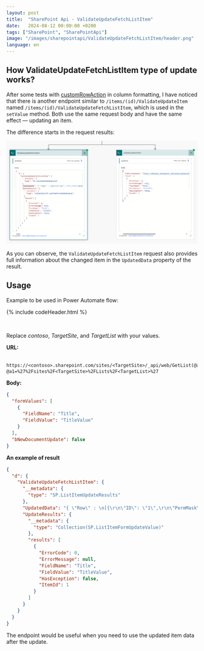```yaml
---
layout: post
title:  "SharePoint Api - ValidateUpdateFetchListItem"
date:   2024-08-12 00:00:00 +0200
tags: ["SharePoint", "SharePointApi"]
image: "/images/sharepointapi/ValidateUpdateFetchListItem/header.png"
language: en
---
```


## How ValidateUpdateFetchListItem type of update works?

After some tests with [customRowAction](https://learn.microsoft.com/en-us/sharepoint/dev/declarative-customization/formatting-syntax-reference#customrowaction) in column formatting, I have noticed that there is another endpoint similar to `/items/(id)/ValidateUpdateItem` named `/items/(id)/ValidateUpdateFetchListItem`, which is used in the `setValue` method. Both use the same request body and have the same effect — updating an item.

The difference starts in the request results:

![Calls Comparison](/images/sharepointapi/ValidateUpdateFetchListItem/CallsComparison.png)


As you can observe, the `ValidateUpdateFetchListItem` request also provides full information about the changed item in the `UpdatedData` property of the result.

## Usage

Example to be used in Power Automate flow: 

  {% include codeHeader.html %}
<div class="powerAutomateCode" style="display:none">
{"id":"a0f2c2c7-e8b6-42ad-bcf7-d6694fab1e58","brandColor":"#036C70","connectionReferences":{"shared_sharepointonline":{"connection":{"id":"/providers/Microsoft.PowerApps/apis/shared_sharepointonline/connections/ec614f7d51d84ccdb6ad7756232951f9"}}},"connectorDisplayName":"SharePoint","icon":"https://connectoricons-prod.azureedge.net/u/jayawan/releases/v1.0.1697/1.0.1697.3786/sharepointonline/icon.png","isTrigger":false,"operationName":"ValidateUpdateFetchListItem","operationDefinition":{"type":"OpenApiConnection","inputs":{"host":{"connectionName":"shared_sharepointonline","operationId":"HttpRequest","apiId":"/providers/Microsoft.PowerApps/apis/shared_sharepointonline"},"parameters":{"dataset":"https://contoso.sharepoint.com/sites/sitename","parameters/method":"POST","parameters/uri":"_api/web/GetList(@a1)/items(@a2)/ValidateUpdateFetchListItem()?@a1='%2Fsites%2Fsitename%2FLists%2FListName'&@a2=1 ","parameters/headers":{"accept":"application/json;odata=verbose","content-type":"application/json;odata=verbose;charset=utf-8"},"parameters/body":"\r\n\r\n{\r\n  \"formValues\": [\n    {\n      \"FieldName\": \"Title\",\n      \"FieldValue\": \"TitleValue\"\n    }\n  ],\n  \"bNewDocumentUpdate\": false\n}\n\r\n"},"authentication":{"type":"Raw","value":"@json(decodeBase64(triggerOutputs().headers['X-MS-APIM-Tokens']))['$ConnectionKey']"}},"runAfter":{}}}
</div>

<br/>

Replace *contoso*, *TargetSite*, and *TargetList* with your values.

**URL:**

```
 https://<contoso>.sharepoint.com/sites/<TargetSite>/_api/web/GetList(@a1)/ValidateUpdateFetchListItem()?@a1=%27%2Fsites%2F<TargetSite>%2FLists%2F<TargetList>%27
```

**Body:**

```json
{
  "formValues": [
    {
      "FieldName": "Title",
      "FieldValue": "TitleValue"
    }
  ],
  "bNewDocumentUpdate": false
}
```


**An example of result**
```json
{
  "d": {
    "ValidateUpdateFetchListItem": {
      "__metadata": {
        "type": "SP.ListItemUpdateResults"
      },
      "UpdatedData": "{ \"Row\" : \n[{\r\n\"ID\": \"1\",\r\n\"PermMask\": \"0x7ffffffffffbffff\",\r\n\"FSObjType\": \"0\",\r\n\"UniqueId\": \"{1556EB05-0135-469F-8170-48C9802EAA1F}\",\r\n\"Title\": \"TitleValue\",\r\n\"FileLeafRef\": \"1_.000\",\r\n\"FileLeafRef.Name\": \"1_\",\r\n\"FileLeafRef.Suffix\": \"000\",\r\n\"Created_x0020_Date\": \"1;#2024-07-29 10:21:59\",\r\n\"Created_x0020_Date.\": \"2024-07-29T17:21:59Z\",\r\n\"Created_x0020_Date.ifnew\": \"1\",\r\n\"FileRef\": \"\\u002fsites\\u002fSiteName\\u002fLists\\u002fListName\\u002f1_.000\",\r\n\"FileRef.urlencode\": \"%2Fsites%2FSiteName%2FLists%2FListName%2F1%5F%2E000\",\r\n\"FileRef.urlencodeasurl\": \"\\u002fsites\\u002fSiteName\\u002fLists\\u002fListName\\u002f1_.000\",\r\n\"FileRef.urlencoding\": \"\\u002fsites\\u002fSiteName\\u002fLists\\u002fListName\\u002f1_.000\",\r\n\"FileRef.scriptencodeasurl\": \"\\\\u002fsites\\\\u002fSiteName\\\\u002fLists\\\\u002fListName\\\\u002f1_.000\",\r\n\"File_x0020_Type\": \"\",\r\n\"HTML_x0020_File_x0020_Type.File_x0020_Type.mapall\": \"icgen.gif|||\",\r\n\"HTML_x0020_File_x0020_Type.File_x0020_Type.mapcon\": \"\",\r\n\"HTML_x0020_File_x0020_Type.File_x0020_Type.mapico\": \"icgen.gif\",\r\n\"ContentTypeId\": \"0x0100C6346114FCBA5642B737CFEF36E87277005CB6464EE82D9F4190824DA0F156AFD0\",\r\n\"TestColumn2\": \"\",\r\n\"TestColumn\": \"\",\r\n\"ItemChildCount\": \"0\",\r\n\"FolderChildCount\": \"0\",\r\n\"ScopeId\": \"{AC3A9953-2893-4E7E-835E-6C17F9D7B41D}\",\r\n\"owshiddenversion\": \"3\",\r\n\"Restricted\": \"\"\r\n}\r\n],\"FirstRow\" : 1,\r\n\"FolderPermissions\" : \"0x7ffffffffffbffff\"\r\n,\"LastRow\" : 1,\r\n\"RowLimit\" : 30\r\n,\"FilterLink\" : \"?\"\n,\"ForceNoHierarchy\" : \"1\"\n,\"HierarchyHasIndention\" : \"\"\n,\"CurrentFolderPrincipalCount\" : \"0\"\n,\"CurrentFolderSpItemUrl\" : \"\"\n\n}",
      "UpdateResults": {
        "__metadata": {
          "type": "Collection(SP.ListItemFormUpdateValue)"
        },
        "results": [
          {
            "ErrorCode": 0,
            "ErrorMessage": null,
            "FieldName": "Title",
            "FieldValue": "TitleValue",
            "HasException": false,
            "ItemId": 1
          }
        ]
      }
    }
  }
}
```

The endpoint would be useful when you need to use the updated item data after the update.